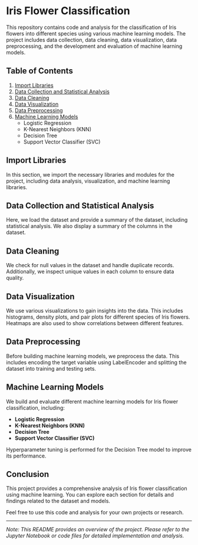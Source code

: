 # Iris Flower Classification

This repository contains code and analysis for the classification of Iris flowers into different species using various machine learning models. The project includes data collection, data cleaning, data visualization, data preprocessing, and the development and evaluation of machine learning models.

## Table of Contents

1. [Import Libraries](#import)
2. [Data Collection and Statistical Analysis](#data-collection-and-statistical-analysis)
3. [Data Cleaning](#data-cleaning)
4. [Data Visualization](#data-visualization)
5. [Data Preprocessing](#data-preprocessing)
6. [Machine Learning Models](#ml-models)
    - Logistic Regression
    - K-Nearest Neighbors (KNN)
    - Decision Tree
    - Support Vector Classifier (SVC)

## Import Libraries <a id='import'>

In this section, we import the necessary libraries and modules for the project, including data analysis, visualization, and machine learning libraries.

## Data Collection and Statistical Analysis <a id='data-collection-and-statistical-analysis'>

Here, we load the dataset and provide a summary of the dataset, including statistical analysis. We also display a summary of the columns in the dataset.

## Data Cleaning <a id='data-cleaning'>

We check for null values in the dataset and handle duplicate records. Additionally, we inspect unique values in each column to ensure data quality.

## Data Visualization <a id='data-visualization'>

We use various visualizations to gain insights into the data. This includes histograms, density plots, and pair plots for different species of Iris flowers. Heatmaps are also used to show correlations between different features.

## Data Preprocessing

Before building machine learning models, we preprocess the data. This includes encoding the target variable using LabelEncoder and splitting the dataset into training and testing sets.

## Machine Learning Models <a id='ml-models'>

We build and evaluate different machine learning models for Iris flower classification, including:

- **Logistic Regression**
- **K-Nearest Neighbors (KNN)**
- **Decision Tree**
- **Support Vector Classifier (SVC)**

Hyperparameter tuning is performed for the Decision Tree model to improve its performance.

## Conclusion

This project provides a comprehensive analysis of Iris flower classification using machine learning. You can explore each section for details and findings related to the dataset and models.

Feel free to use this code and analysis for your own projects or research.

---

*Note: This README provides an overview of the project. Please refer to the Jupyter Notebook or code files for detailed implementation and analysis.*

